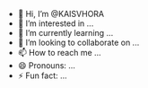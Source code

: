 - 👋 Hi, I’m @KAISVHORA
- 👀 I’m interested in ...
- 🌱 I’m currently learning ...
- 💞️ I’m looking to collaborate on ...
- 📫 How to reach me ...
- 😄 Pronouns: ...
- ⚡ Fun fact: ...

<!---
KAISVHORA/KAISVHORA is a ✨ special ✨ repository because its `README.md` (this file) appears on your GitHub profile.
You can click the Preview link to take a look at your changes.
--->
